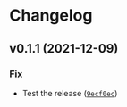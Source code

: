 # Changelog

<!--next-version-placeholder-->

## v0.1.1 (2021-12-09)
### Fix
* Test the release ([`9ecf0ec`](https://github.com/joint-online-judge/pydantic-universal-settings/commit/9ecf0ec4164c411f2015fa92e7f8553930024d7a))
